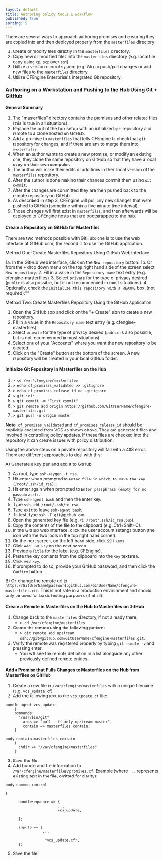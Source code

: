 ```yaml
---
layout: default
title: Authoring policy tools & workflow
published: true
sorting: 5
---
```


There are several ways to approach authoring promises and ensuring they are copied into and then deployed properly from the `masterfiles` directory:

1. Create or modify files directly in the `masterfiles` directory.
2. Copy new or modified files into the `masterfiles` directory (e.g. local file copy using `cp`, `scp` over `ssh`).
3. Utilize a version control system (e.g. Git) to push/pull changes or add new files to the `masterfiles` directory.
4. Utilize CFEngine Enterprise's integrated Git repository.

### Authoring on a Workstation and Pushing to the Hub Using Git + GitHub

#### General Summary ####

1. The "masterfiles" directory contains the promises and other related files (this is true in all situations).
2. Replace the out of the box setup with an initialized `git` repository and remote to a clone hosted on GitHub.
3. Add a promise to `masterfiles` that tells CFEngine to check that `git` repository for changes, and if there are any to merge them into `masterfiles`.
4. When an author wants to create a new promise, or modify an existing one, they clone the same repository on GitHub so that they have a local copy on their own computer.
5. The author will make their edits or additions in their local version of the `masterfiles` repository.
6. After the author is done making their changes commit them using `git commit`.
6. After the changes are committed they are then pushed back to the remote repository on GitHub.
7. As described in step 3, CFEngine will pull any new changes that were pushed to GitHub (sometime within a five minute time interval).
8. Those changes will first exist in `masterfiles`, and then afterwards will be deployed to CFEngine hosts that are bootstrapped to the hub.

#### Create a Repository on GitHub for Masterfiles ####

There are two methods possible with GitHub: one is to use the web interface at GitHub.com; the second is to use the GitHub application.

Method One: Create Masterfiles Repository Using GitHub Web Interface

1a. In the GitHub web interface, click on the `New repository` button.
1b. Or from the `+` drop down menu on the top right hand side of the screen select `New repository`.
2. Fill in a value in the `Repository name` text entry (e.g. cfengine-masterfiles).
3. Select `private` for the type of privacy desired (`public` is also possible, but is not recommended in most situations).
4. Optionally, check the `Initialize this repository with a README` box. (not required):""

Method Two: Create Masterfiles Repository Using the GitHub Application

1. Open the GitHub app and click on the "+ Create" sign to create a new repository.
2. Fill in a value in the `Repository name` text entry (e.g. cfengine-masterfiles).
3. Select `private` for the type of privacy desired (`public` is also possible, but is not recommended in most situations).
4. Select one of your "Accounts" where you want the new repository to be created.
5. Click on the "Create" button at the bottom of the screen. A new repository will be created in your local GitHub folder.


#### Initialize Git Repository in Masterfiles on the Hub ####

1. `> cd /var/cfengine/masterfiles`
2. `> echo cf_promises_validated >> .gitignore`
3. `> echo cf_promises_release_id >> .gitignore`
4. `> git init`
5. `> git commit -m "First commit"`
6. `> git remote add origin https://github.com/GitUserName/cfengine-masterfiles.git`
7. `> git push -u origin master`

**Note:** `cf_promises_validated` and `cf_promises_release_id` should be explicitly excluded from VCS as shown above. They are generated files and involved in controlling policy updates. If these files are checked into the repository it can create issues with policy distribution.

Using the above steps on a private repository will fail with a 403 error. There are different approaches to deal with this:

A) Generate a key pair and add it to GitHub

1. As root, type `ssh-keygen -t rsa`.
2. Hit enter when prompted to `Enter file in which to save the key (/root/.ssh/id_rsa):`.
3. Hit enter again when prompted to `Enter passphrase (empty for no passphrase):`.
4. Type `ssh-agent bash` and then the enter key.
5. Type `ssh-add /root/.ssh/id_rsa`.
6. Type `exit` to leave `ssh-agent bash`.
7. To test, type `ssh -T git@github.com`.
8. Open the generated key file (e.g. `vi /root/.ssh/id_rsa.pub`).
9. Copy the contents of the file to the clipboard (e.g. Ctrl+Shift+C).
10. In the GitHub web interface, click the user account settings button (the icon with the two tools in the top right hand corner).
11. On the next screen, on the left hand side, click `SSH keys`.
12. Click `Add SSH key` on the next screen.
13. Provide a `Title` for the label (e.g. CFEngine).
14. Paste the key contents from the clipboard into the `Key` textarea.
15. Click `Add key`.
16. If prompted to do so, provide your GitHub password, and then click the `Confirm` button.

B) Or, change the remote url to `https://GitUserName@password:github.com/GitUserName/cfengine-masterfiles.git`. This is not safe in a production environment and should only be used for basic testing purposes (if at all).

#### Create a Remote in Masterfiles on the Hub to Masterfiles on GitHub ####

1. Change back to the `masterfiles` directory, if not already there:
	* `> cd /var/cfengine/masterfiles`
2. Create the remote using the following pattern:
	* `> git remote add upstream ssh://git@github.com/GitUserName/cfengine-masterfiles.git`.
3. Verify the remote was registered properly by typing `git remote -v` and pressing enter.
	* You will see the remote definition in a list alongside any other previously defined remote entries.

#### Add a Promise that Pulls Changes to Masterfiles on the Hub from Masterfiles on GitHub ####

1. Create a new file in `/var/cfengine/masterfiles` with a unique filename (e.g. `vcs_update.cf`)
2. Add the following text to the `vcs_update.cf` file:

```cf3
bundle agent vcs_update
    {
    commands:
      "/usr/bin/git"
        args => "pull --ff-only upstream master",
        contain => masterfiles_contain;
    }

body contain masterfiles_contain
    {
      chdir => "/var/cfengine/masterfiles";
    }
```

3. Save the file.
4. Add bundle and file information to `/var/cfengine/masterfiles/promises.cf`. Example (where `...` represents existing text in the file, omitted for clarity):

```cf3
body common control

{

      bundlesequence => {
						...
                        vcs_update,

      };

      inputs => {
                 ...

                  "vcs_update.cf",
      };
```

5. Save the file.
